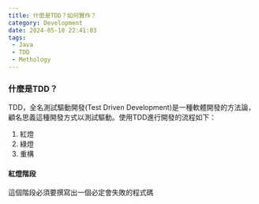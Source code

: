 ```yaml
---
title: 什麼是TDD？如何實作？
category: Development
date: 2024-05-18 22:41:03
tags: 
 - Java
 - TDD
 - Methology
---
```

### 什麼是TDD？
TDD，全名測試驅動開發(Test Driven Development)是一種軟體開發的方法論，顧名思義這種開發方式以測試驅動。使用TDD進行開發的流程如下：
<!-- more -->
1. 紅燈
2. 綠燈
3. 重構

#### 紅燈階段
這個階段必須要撰寫出一個必定會失敗的程式碼